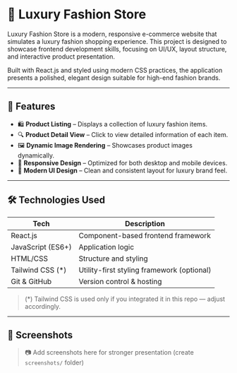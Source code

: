 # 👗 Luxury Fashion Store

Luxury Fashion Store is a modern, responsive e-commerce website that simulates a luxury fashion shopping experience. This project is designed to showcase frontend development skills, focusing on UI/UX, layout structure, and interactive product presentation.

Built with React.js and styled using modern CSS practices, the application presents a polished, elegant design suitable for high-end fashion brands.

---

## 🌟 Features

- 🛍️ **Product Listing** – Displays a collection of luxury fashion items.
- 🔍 **Product Detail View** – Click to view detailed information of each item.
- 🖼️ **Dynamic Image Rendering** – Showcases product images dynamically.
- 📱 **Responsive Design** – Optimized for both desktop and mobile devices.
- 🎨 **Modern UI Design** – Clean and consistent layout for luxury brand feel.

---

## 🛠️ Technologies Used

| Tech               | Description                                  |
|--------------------|----------------------------------------------|
| React.js           | Component-based frontend framework           |
| JavaScript (ES6+)  | Application logic                            |
| HTML/CSS           | Structure and styling                        |
| Tailwind CSS (*)   | Utility-first styling framework (optional)   |
| Git & GitHub       | Version control & hosting                    |

> (*) Tailwind CSS is used only if you integrated it in this repo — adjust accordingly.

---

## 📸 Screenshots

> 📷 Add screenshots here for stronger presentation (create `screenshots/` folder)

